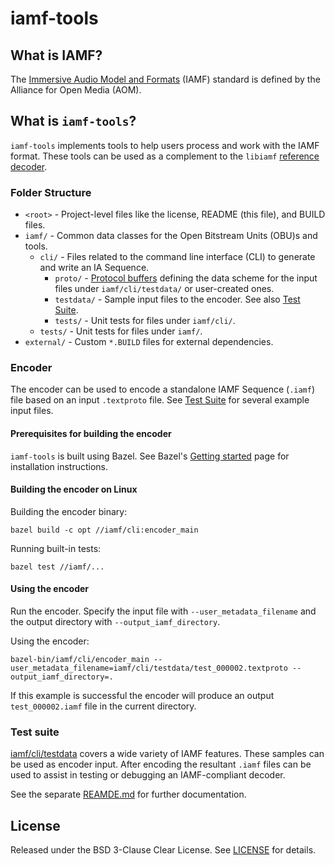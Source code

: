 # iamf-tools

## What is IAMF?

The [Immersive Audio Model and Formats](https://aomediacodec.github.io/iamf/)
(IAMF) standard is defined by the Alliance for Open Media (AOM).

## What is `iamf-tools`?

`iamf-tools` implements tools to help users process and work with the IAMF
format. These tools can be used as a complement to the `libiamf`
[reference decoder](https://github.com/AOMediaCodec/libiamf/).

### Folder Structure

*   `<root>` - Project-level files like the license, README (this file), and
    BUILD files.
*   `iamf/` - Common data classes for the Open Bitstream Units (OBU)s and tools.
    *   `cli/` - Files related to the command line interface (CLI) to generate
        and write an IA Sequence.
        *   `proto/` - [Protocol buffers](https://protobuf.dev/) defining the
            data scheme for the input files under `iamf/cli/testdata/` or
            user-created ones.
        *   `testdata/` - Sample input files to the encoder. See also
            [Test Suite](#Test-Suite).
        *   `tests/` - Unit tests for files under `iamf/cli/`.
    *   `tests/` - Unit tests for files under `iamf/`.
*   `external/` - Custom `*.BUILD` files for external dependencies.

### Encoder

The encoder can be used to encode a standalone IAMF Sequence (`.iamf`) file
based on an input `.textproto` file. See [Test Suite](#Test-Suite) for several
example input files.

#### Prerequisites for building the encoder

`iamf-tools` is built using Bazel. See Bazel's
[Getting started](https://bazel.build/start) page for installation instructions.

#### Building the encoder on Linux

Building the encoder binary:

```
bazel build -c opt //iamf/cli:encoder_main
```

Running built-in tests:

```
bazel test //iamf/...
```

#### Using the encoder

Run the encoder. Specify the input file with `--user_metadata_filename` and the
output directory with `--output_iamf_directory`.

Using the encoder:

```
bazel-bin/iamf/cli/encoder_main --user_metadata_filename=iamf/cli/testdata/test_000002.textproto --output_iamf_directory=.
```

If this example is successful the encoder will produce an output
`test_000002.iamf` file in the current directory.

### Test suite

[iamf/cli/testdata](iamf/cli/testdata) covers a wide variety of IAMF features.
These samples can be used as encoder input. After encoding the resultant `.iamf`
files can be used to assist in testing or debugging an IAMF-compliant decoder.

See the separate [REAMDE.md](iamf/cli/testdata/README.md) for further
documentation.

## License

Released under the BSD 3-Clause Clear License. See [LICENSE](LICENSE) for
details.
